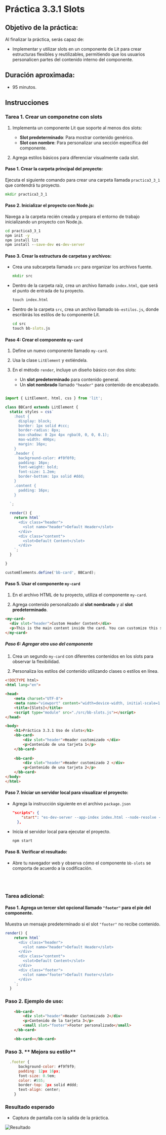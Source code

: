 # Práctica 3.3.1 Slots

## Objetivo de la práctica:
Al finalizar la práctica, serás capaz de:
- Implementar y utilizar slots en un componente de Lit para crear estructuras flexibles y reutilizables, permitiendo que los usuarios personalicen partes del contenido interno del componente.
  
## Duración aproximada:
- 95 minutos.

## Instrucciones 
 
### Tarea 1. Crear un componetne con slots

1. Implementa un componente Lit que soporte al menos dos slots:
   - **Slot predeterminado**: Para mostrar contenido genérico.
   - **Slot con nombre**: Para personalizar una sección específica del componente.

2. Agrega estilos básicos para diferenciar visualmente cada slot.

#### Paso 1. **Crear la carpeta principal del proyecto:**

   Ejecuta el siguiente comando para crear una carpeta llamada `practica3_3_1` que contendrá tu proyecto.  
   ```cmd
   mkdir practica3_3_1
   ```

#### Paso 2. **Inicializar el proyecto con Node.js:**
   Navega a la carpeta recién creada y prepara el entorno de trabajo inicializando un proyecto con Node.js.  
   ```cmd
   cd practica3_3_1
   npm init -y
   npm install lit
   npm install --save-dev es-dev-server
   ```

#### Paso 3. **Crear la estructura de carpetas y archivos:**

   - Crea una subcarpeta llamada `src` para organizar los archivos fuente.  
    
     ```cmd
     mkdir src
     ```

   - Dentro de la carpeta raíz, crea un archivo llamado `index.html`, que será el punto de entrada de tu proyecto.  
    
     ```cmd
     touch index.html
     ```
   
   - Dentro de la carpeta `src`, crea un archivo llamado `bb-estilos.js`, donde escribirás los estilos de tu componente Lit.  
    
     ```cmd
     cd src
     touch bb-slots.js
     ```  


#### Paso 4: Crear el componente `my-card`
1. Define un nuevo componente llamado `my-card`.

2. Usa la clase `LitElement` y extiéndela.

3. En el método `render`, incluye un diseño básico con dos slots:
   - Un **slot predeterminado** para contenido general.
   - Un **slot nombrado** llamado `"header"` para contenido de encabezado.

```javascript

import { LitElement, html, css } from 'lit';

class BBCard extends LitElement {
  static styles = css`
    :host {
      display: block;
      border: 1px solid #ccc;
      border-radius: 8px;
      box-shadow: 0 2px 4px rgba(0, 0, 0, 0.1);
      max-width: 400px;
      margin: 16px;
    }
    .header {
      background-color: #f0f0f0;
      padding: 16px;
      font-weight: bold;
      font-size: 1.2em;
      border-bottom: 1px solid #ddd;
    }
    .content {
      padding: 16px;
    }
  
  `;

  render() {
    return html`
      <div class="header">
        <slot name="header">Default Header</slot>
      </div>
      <div class="content">
        <slot>Default Content</slot>
      </div>
    `;
  }

}

customElements.define('bb-card', BBCard);
```

#### Paso 5. **Usar el componente `my-card`**
1. En el archivo HTML de tu proyecto, utiliza el componente `my-card`.

2. Agrega contenido personalizado al **slot nombrado** y al **slot predeterminado**.

```html
<my-card>
  <div slot="header">Custom Header Content</div>
  <p>This is the main content inside the card. You can customize this section as needed.</p>
</my-card>
```

##### Paso 6: Agregar otro uso del componente
1. Crea un segundo `my-card` con diferentes contenidos en los slots para observar la flexibilidad.

2. Personaliza los estilos del contenido utilizando clases o estilos en línea.

```html
<!DOCTYPE html>
<html lang="en">

<head>
    <meta charset="UTF-8">
    <meta name="viewport" content="width=device-width, initial-scale=1.0">
    <title>[Slots]</title>
    <script type="module" src="./src/bb-slots.js"></script>
</head>

<body>
    <h1>Práctica 3.3.1 Uso de slots</h1>
    <bb-card>
        <div slot="header">Header customizado </div>
        <p>Contenido de una tarjeta 1</p>
    </bb-card>
   
    <bb-card>
        <div slot="header">Header customizado 2 </div>
        <p>Contenido de una tarjeta 2</p>
    </bb-card>
</body>
</html>
```


#### Paso 7. **Iniciar un servidor local para visualizar el proyecto:**  
  
- Agrega la instrucción siguiente en el archivo `package.json`

    ```json
    "scripts": {
        "start": "es-dev-server --app-index index.html --node-resolve --open"
      },
    
    ```

- Inicia el servidor local para ejecutar el proyecto.

   ```cmd
   npm start
   ```

#### Paso 8. **Verificar el resultado:**  
- Abre tu navegador web y observa cómo el componente `bb-slots` se comporta de acuerdo a la codificación.  

<br/><br/>


### Tarea adicional:

#### Paso 1. Agrega un tercer slot opcional llamado `"footer"` para el pie del componente.

Muestra un mensaje predeterminado si el slot `"footer"` no recibe contenido.

```javascript
render() {
    return html`
      <div class="header">
        <slot name="header">Default Header</slot>
      </div>
      <div class="content">
        <slot>Default Content</slot>
      </div>
      <div class="footer">
        <slot name="footer">Default Footer</slot>
      </div>
    `;
  }
```

### Paso 2. **Ejemplo de uso:**

```html
    <bb-card>
        <div slot="header">Header Customizado 2</div>
        <p>Contenido de la tarjeta 3</p>
        <small slot="footer">Footer personalizado</small>
    </bb-card>

    <bb-card></bb-card>
```

### Paso 3. ** Mejora su estilo**

```javascript
  .footer {
      background-color: #f9f9f9;
      padding: 12px 16px;
      font-size: 0.9em;
      color: #555;
      border-top: 1px solid #ddd;
      text-align: center;
    }
```

### Resultado esperado
 
- Captura de pantalla con la salida de la práctica.

![Resultado](../images/image3_3_1.png)


